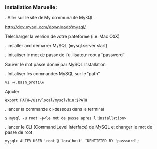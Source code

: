 
### Installation Manuelle:

. Aller sur le site de My communaute MySQL 

http://dev.mysql.com/downloads/mysql/

Telecharger la version de votre plateforme (i.e. Mac OSX)

. installer and démarrer MySQL (mysql.server start)

. Initialiser le mot de passe de l'utilisateur root a "password"

Sauver le mot passe donné par MySQL Installation

. Initialiser les commandes MySQL sur le "path"

```
vi ~/.bash_profile
```

Ajouter 

```
export PATH=/usr/local/mysql/bin:$PATH
```

. lancer la commande ci-dessous dans le terminal

```
$ mysql -u root -p<le mot de passe apres l'installation>
```

. lancer le CLI (Command Level Interface) de MySQL et changer le mot de passe de root

````
mysql> ALTER USER 'root'@'localhost' IDENTIFIED BY 'password';
```

